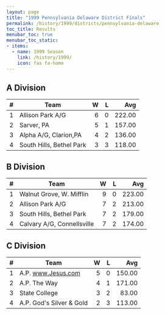 ```yaml
---
layout: page
title: "1999 Pennsylvania Delaware District Finals"
permalink: /history/1999/districts/pennsylvania-delaware
toc_title: Results
menubar_toc: true
menubar_toc_static:
- items:
  - name: 1999 Season
    link: /history/1999/
    icon: fas fa-home
---
```


## A Division

|    # | Team                     |    W |    L |    Avg |
| ---: | ------------------------ | ---: | ---: | -----: |
|    1 | Allison Park A/G         |    6 |    0 | 222.00 |
|    2 | Sarver, PA               |    5 |    1 | 157.00 |
|    3 | Alpha A/G, Clarion,PA    |    4 |    2 | 136.00 |
|    4 | South Hills, Bethel Park |    3 |    3 | 118.00 |

## B Division

|    # | Team                       |    W |    L |    Avg |
| ---: | -------------------------- | ---: | ---: | -----: |
|    1 | Walnut Grove, W. Mifflin   |    9 |    0 | 223.00 |
|    2 | Allison Park A/G           |    7 |    2 | 213.00 |
|    3 | South Hills, Bethel Park   |    7 |    2 | 179.00 |
|    4 | Calvary A/G, Connellsville |    7 |    2 | 174.00 |

## C Division

|    # | Team                     |    W |    L |    Avg |
| ---: | ------------------------ | ---: | ---: | -----: |
|    1 | A.P. www.Jesus.com       |    5 |    0 | 150.00 |
|    2 | A.P. The Way             |    4 |    1 | 171.00 |
|    3 | State College            |    3 |    2 |  83.00 |
|    4 | A.P. God's Silver & Gold |    2 |    3 | 113.00 |

